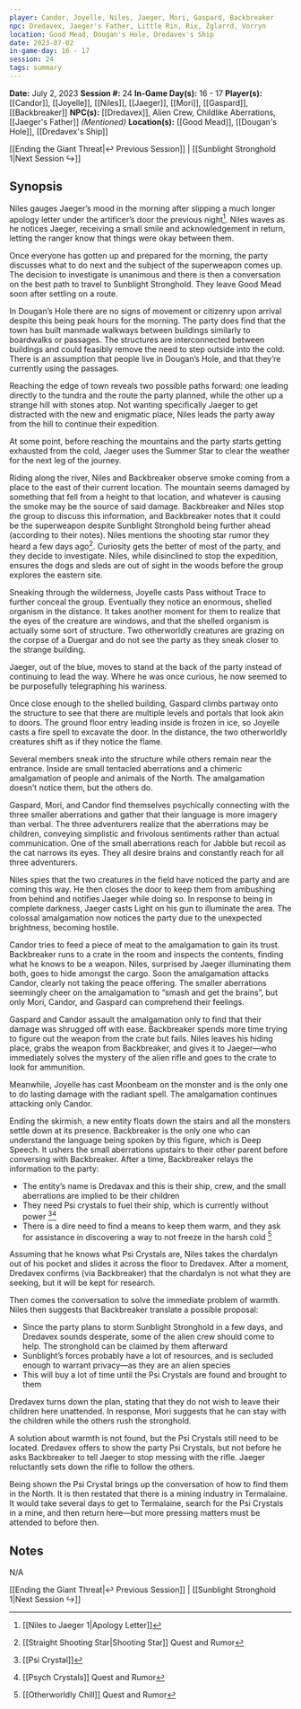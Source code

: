 ```yaml
---
player: Candor, Joyelle, Niles, Jaeger, Mori, Gaspard, Backbreaker
npc: Dredavex, Jaeger's Father, Little Rin, Rix, Zglarrd, Vorryn
location: Good Mead, Dougan's Hole, Dredavex's Ship
date: 2023-07-02
in-game-day: 16 - 17
session: 24
tags: summary
---
```


**Date:** July 2, 2023
**Session #:** 24
**In-Game Day(s):** 16 - 17
**Player(s):** [[Candor]], [[Joyelle]], [[Niles]], [[Jaeger]], [[Mori]], [[Gaspard]], [[Backbreaker]]
**NPC(s):** [[Dredavex]], Alien Crew, Childlike Aberrations, [[Jaeger's Father]] *(Mentioned)*
**Location(s):** [[Good Mead]], [[Dougan's Hole]], [[Dredavex's Ship]]

[[Ending the Giant Threat|↩️ Previous Session]] | [[Sunblight Stronghold 1|Next Session ↪️]]

## Synopsis
Niles gauges Jaeger’s mood in the morning after slipping a much longer apology letter under the artificer’s door the previous night[^1]. Niles waves as he notices Jaeger, receiving a small smile and acknowledgement in return, letting the ranger know that things were okay between them.

Once everyone has gotten up and prepared for the morning, the party discusses what to do next and the subject of the superweapon comes up. The decision to investigate is unanimous and there is then a conversation on the best path to travel to Sunblight Stronghold. They leave Good Mead soon after settling on a route.

In Dougan’s Hole there are no signs of movement or citizenry upon arrival despite this being peak hours for the morning. The party does find that the town has built manmade walkways between buildings similarly to boardwalks or passages. The structures are interconnected between buildings and could feasibly remove the need to step outside into the cold. There is an assumption that people live in Dougan’s Hole, and that they’re currently using the passages.

Reaching the edge of town reveals two possible paths forward: one leading directly to the tundra and the route the party planned, while the other up a strange hill with stones atop. Not wanting specifically Jaeger to get distracted with the new and enigmatic place, Niles leads the party away from the hill to continue their expedition.

At some point, before reaching the mountains and the party starts getting exhausted from the cold, Jaeger uses the Summer Star to clear the weather for the next leg of the journey.

Riding along the river, Niles and Backbreaker observe smoke coming from a place to the east of their current location. The mountain seems damaged by something that fell from a height to that location, and whatever is causing the smoke may be the source of said damage. Backbreaker and Niles stop the group to discuss this information, and Backbreaker notes that it could be the superweapon despite Sunblight Stronghold being further ahead (according to their notes). Niles mentions the shooting star rumor they heard a few days ago[^2]. Curiosity gets the better of most of the party, and they decide to investigate. Niles, while disinclined to stop the expedition, ensures the dogs and sleds are out of sight in the woods before the group explores the eastern site.

Sneaking through the wilderness, Joyelle casts Pass without Trace to further conceal the group. Eventually they notice an enormous, shelled organism in the distance. It takes another moment for them to realize that the eyes of the creature are windows, and that the shelled organism is actually some sort of structure. Two otherworldly creatures are grazing on the corpse of a Duergar and do not see the party as they sneak closer to the strange building.

Jaeger, out of the blue, moves to stand at the back of the party instead of continuing to lead the way. Where he was once curious, he now seemed to be purposefully telegraphing his wariness.

Once close enough to the shelled building, Gaspard climbs partway onto the structure to see that there are multiple levels and portals that look akin to doors. The ground floor entry leading inside is frozen in ice, so Joyelle casts a fire spell to excavate the door. In the distance, the two otherworldly creatures shift as if they notice the flame.

Several members sneak into the structure while others remain near the entrance. Inside are small tentacled aberrations and a chimeric amalgamation of people and animals of the North. The amalgamation doesn’t notice them, but the others do.

Gaspard, Mori, and Candor find themselves psychically connecting with the three smaller aberrations and gather that their language is more imagery than verbal. The three adventurers realize that the aberrations may be children, conveying simplistic and frivolous sentiments rather than actual communication. One of the small aberrations reach for Jabble but recoil as the cat narrows its eyes. They all desire brains and constantly reach for all three adventurers.

Niles spies that the two creatures in the field have noticed the party and are coming this way. He then closes the door to keep them from ambushing from behind and notifies Jaeger while doing so. In response to being in complete darkness, Jaeger casts Light on his gun to illuminate the area. The colossal amalgamation now notices the party due to the unexpected brightness, becoming hostile.

Candor tries to feed a piece of meat to the amalgamation to gain its trust. Backbreaker runs to a crate in the room and inspects the contents, finding what he knows to be a weapon. Niles, surprised by Jaeger illuminating them both, goes to hide amongst the cargo. Soon the amalgamation attacks Candor, clearly not taking the peace offering. The smaller aberrations seemingly cheer on the amalgamation to “smash and get the brains”, but only Mori, Candor, and Gaspard can comprehend their feelings.

Gaspard and Candor assault the amalgamation only to find that their damage was shrugged off with ease. Backbreaker spends more time trying to figure out the weapon from the crate but fails. Niles leaves his hiding place, grabs the weapon from Backbreaker, and gives it to Jaeger—who immediately solves the mystery of the alien rifle and goes to the crate to look for ammunition.

Meanwhile, Joyelle has cast Moonbeam on the monster and is the only one to do lasting damage with the radiant spell. The amalgamation continues attacking only Candor.

Ending the skirmish, a new entity floats down the stairs and all the monsters settle down at its presence. Backbreaker is the only one who can understand the language being spoken by this figure, which is Deep Speech. It ushers the small aberrations upstairs to their other parent before conversing with Backbreaker. After a time, Backbreaker relays the information to the party:
- The entity’s name is Dredavax and this is their ship, crew, and the small aberrations are implied to be their children
- They need Psi crystals to fuel their ship, which is currently without power [^3][^4]
- There is a dire need to find a means to keep them warm, and they ask for assistance in discovering a way to not freeze in the harsh cold [^5]

Assuming that he knows what Psi Crystals are, Niles takes the chardalyn out of his pocket and slides it across the floor to Dredavex. After a moment, Dredavex confirms (via Backbreaker) that the chardalyn is not what they are seeking, but it will be kept for research.

Then comes the conversation to solve the immediate problem of warmth. Niles then suggests that Backbreaker translate a possible proposal:
- Since the party plans to storm Sunblight Stronghold in a few days, and Dredavex sounds desperate, some of the alien crew should come to help. The stronghold can be claimed by them afterward
- Sunblight’s forces probably have a lot of resources, and is secluded enough to warrant privacy—as they are an alien species
- This will buy a lot of time until the Psi Crystals are found and brought to them

Dredavex turns down the plan, stating that they do not wish to leave their children here unattended. In response, Mori suggests that he can stay with the children while the others rush the stronghold.

A solution about warmth is not found, but the Psi Crystals still need to be located. Dredavex offers to show the party Psi Crystals, but not before he asks Backbreaker to tell Jaeger to stop messing with the rifle. Jaeger reluctantly sets down the rifle to follow the others.

Being shown the Psi Crystal brings up the conversation of how to find them in the North. It is then restated that there is a mining industry in Termalaine. It would take several days to get to Termalaine, search for the Psi Crystals in a mine, and then return here—but more pressing matters must be attended to before then.

## Notes
N/A

[[Ending the Giant Threat|↩️ Previous Session]] | [[Sunblight Stronghold 1|Next Session ↪️]]


[^1]: [[Niles to Jaeger 1|Apology Letter]]
[^2]: [[Straight Shooting Star|Shooting Star]] Quest and Rumor
[^3]: [[Psi Crystal]]
[^4]: [[Psych Crystals]] Quest and Rumor 
[^5]: [[Otherworldly Chill]] Quest and Rumor